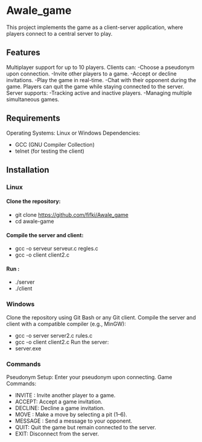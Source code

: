 # Awale_game
This project implements the game as a client-server application, where players connect to a central server to play.
  ## Features
Multiplayer support for up to 10 players.
Clients can:
-Choose a pseudonym upon connection.
-Invite other players to a game.
-Accept or decline invitations.
-Play the game in real-time.
-Chat with their opponent during the game.
Players can quit the game while staying connected to the server.
Server supports:
-Tracking active and inactive players.
-Managing multiple simultaneous games.
 ## Requirements
Operating Systems: Linux or Windows
Dependencies:
 - GCC (GNU Compiler Collection)
 - telnet (for testing the client)
 ## Installation
### Linux
#### Clone the repository:
 - git clone https://github.com/fifki/Awale_game
 - cd awale-game
#### Compile the server and client:
 - gcc -o serveur serveur.c regles.c
 - gcc -o client client2.c
#### Run :
 - ./server
 - ./client  

### Windows
Clone the repository using Git Bash or any Git client.
Compile the server and client with a compatible compiler (e.g., MinGW):
 - gcc -o server server2.c rules.c
 - gcc -o client client2.c
Run the server:
 - server.exe

###  Commands
Pseudonym Setup: Enter your pseudonym upon connecting.
Game Commands:
 - INVITE <playerId>: Invite another player to a game.
 - ACCEPT: Accept a game invitation.
 - DECLINE: Decline a game invitation.
 - MOVE <pitNumber>: Make a move by selecting a pit (1–6).
 - MESSAGE <text>: Send a message to your opponent.
 - QUIT: Quit the game but remain connected to the server.
 - EXIT: Disconnect from the server.



